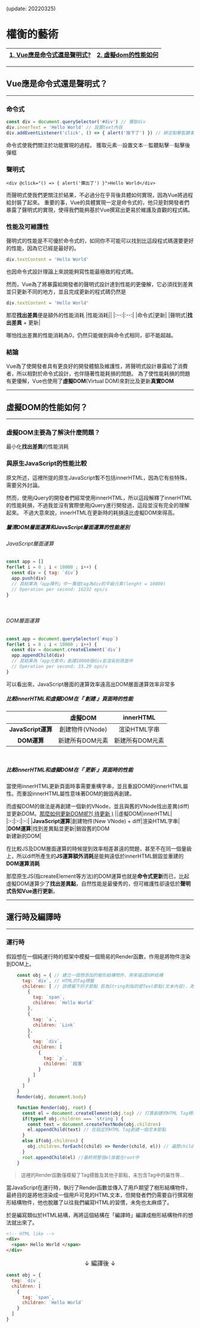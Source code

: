 (update: 20220325)
# 權衡的藝術
|[1. Vue應是命令式還是聲明式?](#vue應是命令式還是聲明式)|[2. 虛擬dom的性能如何](#虛擬dom的性能如何)|
|-|-|

---
## Vue應是命令式還是聲明式？
---
### 命令式
```js
const div = document.querySelector('#div') // 獲取div
div.innerText = 'Hello World' // 設置text內容
div.addEventListener('click', () => { alert('按下了') }) // 綁定點擊監聽事件
```
命令式使我們關注於功能實現的過程。
獲取元素⋯設置文本⋯監聽點擊⋯點擊後彈框
</br>

### 聲明式
```
<div @click="() => { alert('彈出了') }">Hello World</div>
```
而聲明式使我們更關注於結果，不必過分在乎背後具體如何實現，因為Vue將過程給封裝了起來。
重要的事，Vue的具體實現一定是命令式的，他只是對開發者們暴露了聲明式的實現，使得我們能夠基於Vue撰寫出更易於維護及直觀的程式碼。
</br>

### 性能及可維護性
聲明式的性能是不可優於命令式的，如同你不可能可以找到比這段程式碼還要更好的性能，因為它已經是最好的。
```js
div.textContent = 'Hello World'
```
也因命令式設計理論上來說能夠寫性能最極致的程式碼。

然而，Vue為了將暴露給開發者的聲明式設計達到性能的更優解，它必須找到差異並只更新不同的地方，並且完成更新的程式碼仍然是
```js
div.textContent = 'Hello World'
```
那麼**找出差異**便是額外的性能消耗
|性能消耗||
|:--:|:--:|
|命令式|更新|
|聲明式|**找出差異** + 更新|

哪怕找出差異的性能消耗為0，仍然只能做到與命令式相同，卻不能超越。
</br>

### 結論
Vue為了使開發者具有更良好的開發體驗及維護性，將聲明式設計暴露給了消費者，所以相對於命令式設計，也伴隨著性能耗損的問題。
為了使性能耗損的問題有更優解，Vue也使用了**虛擬DOM**(Virtual DOM)來對比及更新**真實DOM**

---
## 虛擬DOM的性能如何？
---

### 虛擬DOM主要為了解決什麼問題？
最小化**找出差異**的性能消耗
</br>

### 與原生JavaScript的性能比較
原文所述，這裡所提的原生JavaScript暫不包括innerHTML，因為它有些特殊，需要另外討論。

然而，使用jQuery的開發者們經常使用innerHTML，所以這段解釋了innerHTML的性能耗損，不過我並沒有實際使用jQuery進行開發過，這段並沒有完全的理解起來。
不過大意來說，innerHTML在更新時的耗損遠比虛擬DOM來得高。
</br>

##### 釐清DOM層面運算和JavsScript層面運算的性能差別
###### JavaScript層面運算
```js
const app = [] 
for(let i = 0 ; i < 10000 ; i++) {
  const div = { tag: `div`}
  app.push(div)
  // 其結果為「app陣列」中一萬個tag為div的平級元素(lenght = 10000)
  // Operation per second: 16232 ops/s
}
```
</br>

###### DOM層面運算
```js
const app = document.querySelector(`#app`)
for(let i = 0 ; i < 10000 ; i++) {
  const div = document.createElement(`div`)
  app.appendChild(div)
  // 其結果為「app元素中」創建10000個div並渲染到頁面中
  // Operation per second: 33.29 ops/s
}
```
可以看出來，JavaScript層面的運算效率遠高出DOM層面運算效率非常多
</br>

##### 比較innerHTML和虛擬DOM在『 創建 』頁面時的性能

||虛擬DOM|innerHTML|
|:-:|:-:|:-:|
|**JavaScript運算**|創建物件(VNode)|渲染HTML字串|
|**DOM運算**|新建所有DOM元素|新建所有DOM元素|
<br>

##### 比較innerHTML和虛擬DOM在『 更新 』頁面時的性能

當使用innerHTML更新頁面時事需要重構字串，並且重設DOM的innerHTML屬性。而重設innerHTML屬性意味著DOM的銷毀再創建。

而虛擬DOM的做法是再創建一個新的VNode，並且與舊的VNode找出差異(diff)並更新DOM。[那麼如何更新DOM呢?( 待更新 )](#待補充)
||虛擬DOM|innerHTML|
|:-:|:-:|:-:|
|**JavaScript運算**|創建物件(New VNode) + diff|渲染HTML字串|
|**DOM運算**|找到差異點並更新|銷毀舊的DOM<br>新建新的DOM|

在比較JS及DOM層面運算的時候提到效率相差甚遠的問題，甚至不在同一個量級上，所以diff所產生的**JS運算額外消耗**是能夠遠低於innerHTML銷毀並重建的**DOM運算消耗**

那麼原生JS(指createElement等方法)的DOM運算也就是**命令式更新**而已，比起虛擬DOM運算少了**找出差異點**，自然性能是最優秀的，但可維護性卻遠低於**聲明式告知Vue進行更新**。

---
## 運行時及編譯時
---
### 運行時
假設想在一個純運行時的框架中模擬一個簡易的Render函數，作用是將物件渲染到DOM上。
```js
    const obj = { // 建立一個想添加的樹形結構物件，用來描述DOM結構
      tag: `div`, // HTML的Tag標籤
      children: [ // 該標籤下的子節點 若為String則指的是Text節點(文本內容)，為陣列則包含其他子節點
        {
          tag: `span`,
          children: `Hello World`
        },
        {
          tag: `a`,
          children: `Link`
        },
        {
          tag: `div`,
          children: [
            {
              tag: `p`,
              children: `段落`
            }
          ]
        }
      ]
    }
    Render(obj, document.body)

    function Render(obj, root) {
      const el = document.createElement(obj.tag) // 打算創建的HTML Tag標籤
      if(typeof obj.children === `string`) {
        const text = document.createTextNode(obj.children)
        el.appendChild(text) // 在指定的HTML Tag創建一個文本節點
      } 
      else if(obj.children) {
        obj.children.forEach((child) => Render(child, el)) // 遍歷children陣列，並遞迴 (以本次循環得到的el及物件或String作為傳參再次調用Render函數)
      }
      root.appendChild(el) //最終將整個el掛載在root中
    }
```
> <font size="2">這裡的Render函數僅模擬了Tag標籤及其他子節點，未包含Tag中的屬性等...</font>

當JavaScript在運行時，執行了Render函數並傳入了用戶期望了樹形結構物件，最終目的是將他渲染成一個用戶可見的HTML文本，但開發者們仍需要自行撰寫樹形結構物件，他也脫離了以往我們編寫HTML的習慣，未免也太麻煩了。

於是編寫類似於HTML結構，再將這個結構在「編譯時」編譯成樹形結構物件的想法就出來了。
```html
<!-- HTML like -->
<div>
  <span> Hello World </span>
</div>
```
<center><font size="3">&darr; 編譯後 &darr;</font></center>

```js
const obj = {
  tag: `div`,
  children: [
    {
      tag: `span`,
      children: `Hello World`
    }
  ]
}
```
